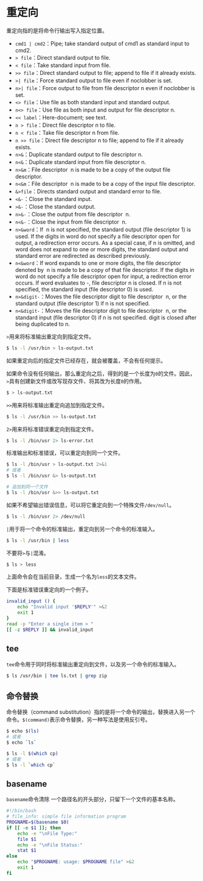 # 重定向

重定向指的是将命令行输出写入指定位置。

- `cmd1 | cmd2`：Pipe; take standard output of cmd1 as standard input to cmd2.
- `> file`：Direct standard output to file.
- `< file`：Take standard input from file.
- `>> file`：Direct standard output to file; append to file if it already exists.
- `>| file`：Force standard output to file even if noclobber is set.
- `n>| file`：Force output to file from file descriptor n even if noclobber is set.
- `<> file`：Use file as both standard input and standard output.
- `n<> file`：Use file as both input and output for file descriptor n.
- `<< label`：Here-document; see text.
- `n > file`：Direct file descriptor n to file.
- `n < file`：Take file descriptor n from file.
- `n >> file`：Direct file descriptor n to file; append to file if it already exists.
- `n>&`：Duplicate standard output to file descriptor n.
- `n<&`：Duplicate standard input from file descriptor n.
- `n>&m`：File descriptor  n is made to be a copy of the output file descriptor.
- `n<&m`：File descriptor  n is made to be a copy of the input file descriptor.
- `&>file`：Directs standard output and standard error to file.
- `<&-`：Close the standard input.
- `>&-`：Close the standard output.
- `n>&-`：Close the output from file descriptor  n.
- `n<&-`：Close the input from file descriptor  n.
- `n>&word`：If  n is not specified, the standard output (file descriptor 1) is used. If the digits in word do not specify a file descriptor open for output, a redirection error occurs. As a special case, if n is omitted, and word does not expand to one or more digits, the standard output and standard error are redirected as described previously.
- `n<&word`：If word expands to one or more digits, the file descriptor denoted by  n is made to be a copy of that file descriptor. If the digits in word do not specify a file descriptor open for input, a redirection error occurs. If word evaluates to -, file descriptor n is closed. If n is not specified, the standard input (file descriptor 0) is used.
- `n>&digit-`：Moves the file descriptor digit to file descriptor  n, or the standard output (file descriptor 1) if n is not specified.
- `n<&digit-`：Moves the file descriptor digit to file descriptor  n, or the standard input (file descriptor 0) if n is not specified. digit is closed after being duplicated to n.


`>`用来将标准输出重定向到指定文件。

```bash
$ ls -l /usr/bin > ls-output.txt
```

如果重定向后的指定文件已经存在，就会被覆盖，不会有任何提示。

如果命令没有任何输出，那么重定向之后，得到的是一个长度为`0`的文件。因此，`>`具有创建新文件或改写现存文件、将其改为长度`0`的作用。

```bash
$ > ls-output.txt
```

`>>`用来将标准输出重定向追加到指定文件。

```bash
$ ls -l /usr/bin >> ls-output.txt
```

`2>`用来将标准错误重定向到指定文件。

```bash
$ ls -l /bin/usr 2> ls-error.txt
```

标准输出和标准错误，可以重定向到同一个文件。

```bash
$ ls -l /bin/usr > ls-output.txt 2>&1
# 或者
$ ls -l /bin/usr &> ls-output.txt

# 追加到同一个文件
$ ls -l /bin/usr &>> ls-output.txt
```

如果不希望输出错误信息，可以将它重定向到一个特殊文件`/dev/null`。

```bash
$ ls -l /bin/usr 2> /dev/null
```

`|`用于将一个命令的标准输出，重定向到另一个命令的标准输入。

```bash
$ ls -l /usr/bin | less
```

不要将`>`与`|`混淆。

```bash
$ ls > less
```

上面命令会在当前目录，生成一个名为`less`的文本文件。

下面是标准错误重定向的一个例子。

```bash
invalid_input () {
    echo "Invalid input '$REPLY'" >&2
    exit 1
}
read -p "Enter a single item > "
[[ -z $REPLY ]] && invalid_input
```

## tee

`tee`命令用于同时将标准输出重定向到文件，以及另一个命令的标准输入。

```bash
$ ls /usr/bin | tee ls.txt | grep zip
```

## 命令替换

命令替换（command substitution）指的是将一个命令的输出，替换进入另一个命令。`$(command)`表示命令替换，另一种写法是使用反引号。

```bash
$ echo $(ls)
# 或者
$ echo `ls`

$ ls -l $(which cp)
# 或者
$ ls -l `which cp`
```

## basename

`basename`命令清除 一个路径名的开头部分，只留下一个文件的基本名称。

```bash
#!/bin/bash
# file_info: simple file information program
PROGNAME=$(basename $0)
if [[ -e $1 ]]; then
    echo -e "\nFile Type:"
    file $1
    echo -e "\nFile Status:"
    stat $1
else
    echo "$PROGNAME: usage: $PROGNAME file" >&2
    exit 1
fi
```
